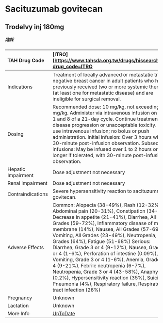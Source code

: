 # Sacituzumab govitecan

## Trodelvy inj 180mg

##### 臨採

| TAH Drug Code      | [ITRO](https://www.tahsda.org.tw/drugs/hissearch.php?drug_code=ITRO                                                                                                                                                                                                                                                                                                                                                                                                                                                                                                                                                                                                                          |
|:-------------------|:---------------------------------------------------------------------------------------------------------------------------------------------------------------------------------------------------------------------------------------------------------------------------------------------------------------------------------------------------------------------------------------------------------------------------------------------------------------------------------------------------------------------------------------------------------------------------------------------------------------------------------------------------------------------------------------------|
| Indications        | Treatment of locally advanced or metastatic triple-negative breast cancer in adult patients who have previously received two or more systemic therapies (at least one for metastatic disease) and are ineligible for surgical removal.                                                                                                                                                                                                                                                                                                                                                                                                                                                       |
| Dosing             | Recommended dose: 10 mg/kg, not exceeding 10 mg/kg. Administer via intravenous infusion on Days 1 and 8 of a 21-day cycle. Continue treatment until disease progression or unacceptable toxicity. Only use intravenous infusion; no bolus or push administration. Initial infusion: Over 3 hours with 30-minute post-infusion observation. Subsequent infusions: May be infused over 1 to 2 hours or longer if tolerated, with 30-minute post-infusion observation.                                                                                                                                                                                                                          |
| Hepatic Impairment | Dose adjustment not necessary                                                                                                                                                                                                                                                                                                                                                                                                                                                                                                                                                                                                                                                                |
| Renal Impairment   | Dose adjustment not necessary                                                                                                                                                                                                                                                                                                                                                                                                                                                                                                                                                                                                                                                                |
| Contraindications  | Severe hypersensitivity reaction to sacituzumab govitecan.                                                                                                                                                                                                                                                                                                                                                                                                                                                                                                                                                                                                                                   |
| Adverse Effects    | Common: Alopecia (38-49%), Rash (12-32%), Abdominal pain (20-31%), Constipation (34-37%), Decrease in appetite (21-41%), Diarrhea, All Grades (59-72%), Inflammatory disease of mucous membrane (14%), Nausea, All Grades (57-69%), Vomiting, All Grades (23-49%), Neutropenia, All Grades (64%), Fatigue (51-68%) Serious: Diarrhea, Grade 3 or 4 (9-12%), Nausea, Grade 3 or 4 (1-6%), Perforation of intestine (0.09%), Vomiting, Grade 3 or 4 (1-6%), Anemia, Grade 3 or 4 (9-21%), Febrile neutropenia (6-7%), Neutropenia, Grade 3 or 4 (43-58%), Anaphylaxis (0.2%), Hypersensitivity reaction (35%), Suicide, Pneumonia (4%), Respiratory failure, Respiratory tract infection (26%) |
| Pregnancy          | Unknown                                                                                                                                                                                                                                                                                                                                                                                                                                                                                                                                                                                                                                                                                      |
| Lactation          | Unknown                                                                                                                                                                                                                                                                                                                                                                                                                                                                                                                                                                                                                                                                                      |
| More Info          | [UpToDate](https://www.uptodate.com/contents/sacituzumab-govitecan-drug-information)                                                                                                                                                                                                                                                                                                                                                                                                                                                                                                                                                                                                         |


